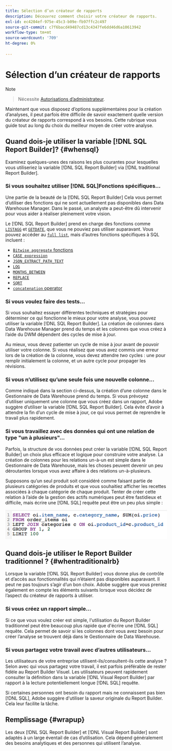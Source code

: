 ```yaml
---
title: Sélection d’un créateur de rapports
description: Découvrez comment choisir votre créateur de rapports.
exl-id: ec4204ef-975e-45c3-b09e-fb97ffc2c497
source-git-commit: c7f6bacd49487cd13c4347fe6dd46d6a10613942
workflow-type: tm+mt
source-wordcount: '709'
ht-degree: 0%

---
```


# Sélection d’un créateur de rapports

>[!NOTE]
>>Nécessite [Autorisations d’administrateur](../../administrator/user-management/user-management.md).


Maintenant que vous disposez d’options supplémentaires pour la création d’analyses, il peut parfois être difficile de savoir exactement quelle version du créateur de rapports correspond à vos besoins. Cette rubrique vous guide tout au long du choix du meilleur moyen de créer votre analyse.

## Quand dois-je utiliser la variable [!DNL SQL Report Builder]? {#whensql}

Examinez quelques-unes des raisons les plus courantes pour lesquelles vous utiliseriez la variable [!DNL SQL Report Builder] via [!DNL traditional Report Builder].

### Si vous souhaitez utiliser [!DNL SQL]Fonctions spécifiques...

Une partie de la beauté de la [!DNL SQL Report Builder] Cela vous permet d’utiliser des fonctions qui ne sont actuellement pas disponibles dans Data Warehouse Manager. Dans le passé, un analyste a peut-être dû intervenir pour vous aider à réaliser pleinement votre vision.

Le [!DNL SQL Report Builder] prend en charge des fonctions comme [`LISTAGG`](https://docs.aws.amazon.com/redshift/latest/dg/r_LISTAGG.html) et [`GETDATE`](https://docs.aws.amazon.com/redshift/latest/dg/r_GETDATE.html), que vous ne pouviez pas utiliser auparavant. Vous pouvez accéder au [`full list`](https://docs.aws.amazon.com/redshift/latest/dg/c_SQL_functions.html), mais d’autres fonctions spécifiques à SQL incluent :

* [`Bitwise aggregate` fonctions](https://docs.aws.amazon.com/redshift/latest/dg/c_bitwise_aggregate_functions.html)
* [`CASE expression`](https://docs.aws.amazon.com/redshift/latest/dg/r_CASE_function.html)
* [`JSON_EXTRACT_PATH_TEXT`](https://docs.aws.amazon.com/redshift/latest/dg/JSON_EXTRACT_PATH_TEXT.html)
* [`LOG`](https://docs.aws.amazon.com/redshift/latest/dg/r_LOG.html)
* [`MONTHS_BETWEEN`](https://docs.aws.amazon.com/redshift/latest/dg/r_MONTHS_BETWEEN_function.html)
* [`REPLACE`](https://docs.aws.amazon.com/redshift/latest/dg/r_REPLACE.html)
* [`SQRT`](https://docs.aws.amazon.com/redshift/latest/dg/r_SQRT.html)
* [`concatenation` operator](https://docs.aws.amazon.com/redshift/latest/dg/r_concat_op.html)

### Si vous voulez faire des tests...

Si vous souhaitez essayer différentes techniques et stratégies pour déterminer ce qui fonctionne le mieux pour votre analyse, vous pouvez utiliser la variable [!DNL SQL Report Builder]. La création de colonnes dans Data Warehouse Manager prend du temps et les colonnes que vous créez à l’aide du DWM dépendent des cycles de mise à jour.

Au mieux, vous devez patienter un cycle de mise à jour avant de pouvoir utiliser votre colonne. Si vous réalisez que vous avez commis une erreur lors de la création de la colonne, vous devez attendre *two* cycles : une pour remplir initialement la colonne, et un autre cycle pour propager les révisions.

### Si vous n’utilisez qu’une seule fois une nouvelle colonne...

Comme indiqué dans la section ci-dessus, la création d’une colonne dans le Gestionnaire de Data Warehouse prend du temps. Si vous prévoyez d’utiliser uniquement une colonne que vous créez dans un rapport, Adobe suggère d’utiliser la variable [!DNL SQL Report Builder]. Cela évite d’avoir à attendre la fin d’un cycle de mise à jour, ce qui vous permet de reprendre le travail plus rapidement.

### Si vous travaillez avec des données qui ont une relation de type &quot;un à plusieurs&quot;...

Parfois, la structure de vos données peut créer la variable [!DNL SQL Report Builder] un choix plus efficace et logique pour construire votre analyse. La création de colonnes pour les relations un-à-un est simple dans le Gestionnaire de Data Warehouse, mais les choses peuvent devenir un peu déroutantes lorsque vous avez affaire à des relations un-à-plusieurs.

Supposons qu’un seul produit soit considéré comme faisant partie de plusieurs catégories de produits et que vous souhaitiez afficher les recettes associées à chaque catégorie de chaque produit. Tenter de créer cette relation à l’aide de la gestion des actifs numériques peut être fastidieux et difficile, mais écrire une [!DNL SQL] requête peut être un peu plus simple :

![](../../assets/When_should_I_use_the_RB_2.png)

## Quand dois-je utiliser le Report Builder traditionnel ? {#whentraditionalrb}

Lorsque la variable [!DNL SQL Report Builder] vous donne plus de contrôle et d’accès aux fonctionnalités qui n’étaient pas disponibles auparavant. Il peut ne pas toujours s’agir d’un bon choix. Adobe suggère que vous preniez également en compte les éléments suivants lorsque vous décidez de l’aspect du créateur de rapports à utiliser.

### Si vous créez un rapport simple...

Si ce que vous voulez créer est simple, l&#39;utilisation du Report Builder traditionnel peut être beaucoup plus rapide que d&#39;écrire une [!DNL SQL] requête. Cela permet de savoir si les colonnes dont vous avez besoin pour créer l’analyse se trouvent déjà dans le Gestionnaire de Data Warehouse.

### Si vous partagez votre travail avec d’autres utilisateurs...

Les utilisateurs de votre entreprise utilisent-ils/consultent-ils cette analyse ? Selon avec qui vous partagez votre travail, il est parfois préférable de rester fidèle au Report Builder Visuel. Les utilisateurs peuvent rapidement consulter la définition dans la variable [!DNL Visual Report Builder] par rapport à la lecture potentiellement longue [!DNL SQL] requête.

Si certaines personnes ont besoin du rapport mais ne connaissent pas bien [!DNL SQL], Adobe suggère d&#39;utiliser la saveur originale du Report Builder. Cela leur facilite la tâche.

## Remplissage {#wrapup}

Les deux [!DNL SQL Report Builder] et [!DNL Visual Report Builder] sont adaptés à un large éventail de cas d’utilisation. Cela dépend généralement des besoins analytiques et des personnes qui utilisent l’analyse.
